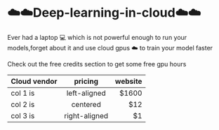 # ☁️☁️Deep-learning-in-cloud☁️☁️
Ever had a laptop 💻 which is not powerful enough to run your models,forget about it and use cloud gpus ☁️ to train your model faster

Check out the free credits section to get some free gpu hours 

| Cloud vendor   |      pricing      |  website |
|----------|:-------------:|------:|
| col 1 is |  left-aligned | $1600 |
| col 2 is |    centered   |   $12 |
| col 3 is | right-aligned |    $1 |
